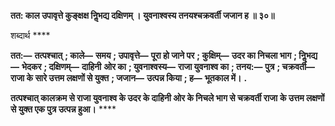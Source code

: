 **तत: काल उपावृत्ते कुङ्क्षक्ष निॢभद्य दक्षिणम् ।** **युवनाश्वस्य तनयश्चक्रवर्ती जजान ह ॥ ३०॥** 

शब्दार्थ **** 

**तत:—** **तत्पश्चात्** **; काले—** **समय** **; उपावृत्ते—** **पूरा हो जाने पर** **; कुक्षिम्—** **उदर का निचला भाग** **; निॢभद्य—** **भेदकर** **; दक्षिणम्—** **दाहिनी** **ओर का** **; युवनाश्वस्य—** **राजा युवनाश्व का** **; तनय:—** **पुत्र** **; चक्रवर्ती—** **राजा के सारे उत्तम लक्षणों से युक्त** **; जजान—** **उत्पन्न किया** **; ह—** **भूतकाल में।** **.** 

**तत्पश्चात् कालक्रम से राजा युवनाश्व के उदर के दाहिनी ओर के निचले भाग से चक्रवर्ती राजा** **के उत्तम लक्षणों से युक्त एक पुत्र उत्पन्न हुआ।** **** 